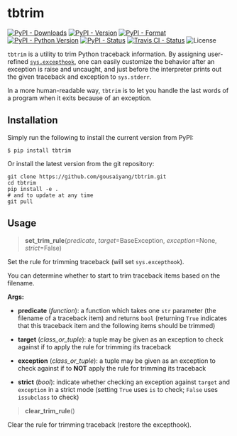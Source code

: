 # tbtrim

[![PyPI - Downloads](https://pepy.tech/badge/tbtrim)](https://pepy.tech/count/tbtrim)
[![PyPI - Version](https://img.shields.io/pypi/v/tbtrim.svg)](https://pypi.org/project/tbtrim)
[![PyPI - Format](https://img.shields.io/pypi/format/tbtrim.svg)](https://pypi.org/project/tbtrim)
[![PyPI - Python Version](https://img.shields.io/pypi/pyversions/tbtrim.svg)](https://pypi.org/project/tbtrim)
[![PyPI - Status](https://img.shields.io/pypi/status/tbtrim.svg)](https://pypi.org/project/tbtrim)
[![Travis CI - Status](https://img.shields.io/travis/gousaiyang/tbtrim.svg)](https://travis-ci.org/gousaiyang/tbtrim)
![License](https://img.shields.io/github/license/gousaiyang/tbtrim.svg)

`tbtrim` is a utility to trim Python traceback information. By assigning user-refined [`sys.excepthook`](https://docs.python.org/3/library/sys.html#sys.excepthook), one can easily customize the behavior after an exception is raise and uncaught, and just before the interpreter prints out the given traceback and exception to `sys.stderr`.

In a more human-readable way, `tbtrim` is to let you handle the last words of a program when it exits because of an exception.

## Installation

Simply run the following to install the current version from PyPI:

```shell
$ pip install tbtrim
```

Or install the latest version from the git repository:

```shell
git clone https://github.com/gousaiyang/tbtrim.git
cd tbtrim
pip install -e .
# and to update at any time
git pull
```

## Usage

> **set_trim_rule**(*predicate*, *target*=BaseException, *exception*=None, *strict*=False)

Set the rule for trimming traceback (will set `sys.excepthook`).

You can determine whether to start to trim traceback items based on the filename.

**Args:**

- **predicate** (*function*): a function which takes one `str` parameter (the filename of a traceback item) and returns `bool` (returning `True` indicates that this traceback item and the following items should be trimmed)

- **target** (*class_or_tuple*): a tuple may be given as an exception to check against if to apply the rule for trimming its traceback

- **exception** (*class_or_tuple*): a tuple may be given as an exception to check against if to **NOT** apply the rule for trimming its traceback

- **strict** (*bool*): indicate whether checking an exception against `target` and `exception` in a strict mode (setting `True` uses `is` to check; `False` uses `issubclass` to check)

> **clear_trim_rule**()

Clear the rule for trimming traceback (restore the excepthook).

